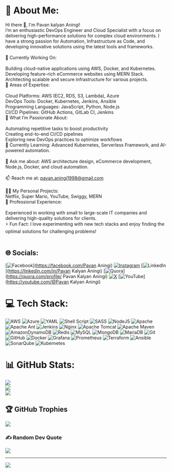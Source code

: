 # 💫 About Me:
Hi there 👋, I'm Pavan kalyan Aningi!<br>I’m an enthusiastic DevOps Engineer and Cloud Specialist with a focus on delivering high-performance solutions for complex cloud environments. I have a strong passion for Automation, Infrastructure as Code, and developing innovative solutions using the latest tools and frameworks.<br><br>🔭 Currently Working On:<br><br>Building cloud-native applications using AWS, Docker, and Kubernetes.<br>Developing feature-rich eCommerce websites using MERN Stack.<br>Architecting scalable and secure infrastructure for various projects.<br>🌟 Areas of Expertise:<br><br>Cloud Platforms: AWS (EC2, RDS, S3, Lambda), Azure<br>DevOps Tools: Docker, Kubernetes, Jenkins, Ansible<br>Programming Languages: JavaScript, Python, Node.js<br>CI/CD Pipelines: GitHub Actions, GitLab CI, Jenkins<br>🚀 What I’m Passionate About:<br><br>Automating repetitive tasks to boost productivity<br>Creating end-to-end CI/CD pipelines<br>Exploring new DevOps practices to optimize workflows<br>🌱 Currently Learning: Advanced Kubernetes, Serverless Framework, and AI-powered automation.<br><br>💬 Ask me about: AWS architecture design, eCommerce development, Node.js, Docker, and cloud automation.<br><br>📫 Reach me at: pavan.aningi1998@gmail.com<br><br>🧑‍💻 My Personal Projects:<br>Netflix, Super Mario, YouTube, Swiggy, MERN<br>💼 Professional Experience:<br><br>Experienced in working with small to large-scale IT companies and delivering high-quality solutions for clients.<br>⚡ Fun Fact: I love experimenting with new tech stacks and enjoy finding the optimal solutions for challenging problems!<br><br>


## 🌐 Socials:
[![Facebook](https://img.shields.io/badge/Facebook-%231877F2.svg?logo=Facebook&logoColor=white)](https://facebook.com/Pavan Aningi) [![Instagram](https://img.shields.io/badge/Instagram-%23E4405F.svg?logo=Instagram&logoColor=white)](https://instagram.com/pavan_aningi) [![LinkedIn](https://img.shields.io/badge/LinkedIn-%230077B5.svg?logo=linkedin&logoColor=white)](https://linkedin.com/in/Pavan Kalyan Aningi) [![Quora](https://img.shields.io/badge/Quora-%23B92B27.svg?logo=Quora&logoColor=white)](https://quora.com/profile/ Pavan Kalyan Aningi) [![X](https://img.shields.io/badge/X-black.svg?logo=X&logoColor=white)](https://x.com/@PavanAningi1998) [![YouTube](https://img.shields.io/badge/YouTube-%23FF0000.svg?logo=YouTube&logoColor=white)](https://youtube.com/@Pavan Kalyan Aningi) 

# 💻 Tech Stack:
![AWS](https://img.shields.io/badge/AWS-%23FF9900.svg?style=for-the-badge&logo=amazon-aws&logoColor=white) ![Azure](https://img.shields.io/badge/azure-%230072C6.svg?style=for-the-badge&logo=microsoftazure&logoColor=white) ![YAML](https://img.shields.io/badge/yaml-%23ffffff.svg?style=for-the-badge&logo=yaml&logoColor=151515) ![Shell Script](https://img.shields.io/badge/shell_script-%23121011.svg?style=for-the-badge&logo=gnu-bash&logoColor=white) ![SASS](https://img.shields.io/badge/SASS-hotpink.svg?style=for-the-badge&logo=SASS&logoColor=white) ![NodeJS](https://img.shields.io/badge/node.js-6DA55F?style=for-the-badge&logo=node.js&logoColor=white) ![Apache](https://img.shields.io/badge/apache-%23D42029.svg?style=for-the-badge&logo=apache&logoColor=white) ![Apache Ant](https://img.shields.io/badge/Apache%20Ant-A81C7D?style=for-the-badge&logo=Apache%20Ant&logoColor=white) ![Jenkins](https://img.shields.io/badge/jenkins-%232C5263.svg?style=for-the-badge&logo=jenkins&logoColor=white) ![Nginx](https://img.shields.io/badge/nginx-%23009639.svg?style=for-the-badge&logo=nginx&logoColor=white) ![Apache Tomcat](https://img.shields.io/badge/apache%20tomcat-%23F8DC75.svg?style=for-the-badge&logo=apache-tomcat&logoColor=black) ![Apache Maven](https://img.shields.io/badge/Apache%20Maven-C71A36?style=for-the-badge&logo=Apache%20Maven&logoColor=white) ![AmazonDynamoDB](https://img.shields.io/badge/Amazon%20DynamoDB-4053D6?style=for-the-badge&logo=Amazon%20DynamoDB&logoColor=white) ![Redis](https://img.shields.io/badge/redis-%23DD0031.svg?style=for-the-badge&logo=redis&logoColor=white) ![MySQL](https://img.shields.io/badge/mysql-4479A1.svg?style=for-the-badge&logo=mysql&logoColor=white) ![MongoDB](https://img.shields.io/badge/MongoDB-%234ea94b.svg?style=for-the-badge&logo=mongodb&logoColor=white) ![MariaDB](https://img.shields.io/badge/MariaDB-003545?style=for-the-badge&logo=mariadb&logoColor=white) ![Git](https://img.shields.io/badge/git-%23F05033.svg?style=for-the-badge&logo=git&logoColor=white) ![GitHub](https://img.shields.io/badge/github-%23121011.svg?style=for-the-badge&logo=github&logoColor=white) ![Docker](https://img.shields.io/badge/docker-%230db7ed.svg?style=for-the-badge&logo=docker&logoColor=white) ![Grafana](https://img.shields.io/badge/grafana-%23F46800.svg?style=for-the-badge&logo=grafana&logoColor=white) ![Prometheus](https://img.shields.io/badge/Prometheus-E6522C?style=for-the-badge&logo=Prometheus&logoColor=white) ![Terraform](https://img.shields.io/badge/terraform-%235835CC.svg?style=for-the-badge&logo=terraform&logoColor=white) ![Ansible](https://img.shields.io/badge/ansible-%231A1918.svg?style=for-the-badge&logo=ansible&logoColor=white) ![SonarQube](https://img.shields.io/badge/SonarQube-black?style=for-the-badge&logo=sonarqube&logoColor=4E9BCD) ![Kubernetes](https://img.shields.io/badge/kubernetes-%23326ce5.svg?style=for-the-badge&logo=kubernetes&logoColor=white)
# 📊 GitHub Stats:
![](https://github-readme-stats.vercel.app/api?username=pavananingi&theme=dark&hide_border=false&include_all_commits=true&count_private=false)<br/>
![](https://github-readme-streak-stats.herokuapp.com/?user=pavananingi&theme=dark&hide_border=false)<br/>
![](https://github-readme-stats.vercel.app/api/top-langs/?username=pavananingi&theme=dark&hide_border=false&include_all_commits=true&count_private=false&layout=compact)

## 🏆 GitHub Trophies
![](https://github-profile-trophy.vercel.app/?username=pavananingi&theme=radical&no-frame=false&no-bg=true&margin-w=4)

### ✍️ Random Dev Quote
![](https://quotes-github-readme.vercel.app/api?type=horizontal&theme=radical)

---
[![](https://visitcount.itsvg.in/api?id=pavananingi&icon=0&color=0)](https://visitcount.itsvg.in)

<!-- Proudly created with GPRM ( https://gprm.itsvg.in ) -->
